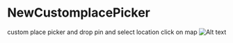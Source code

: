 # NewCustomplacePicker
custom place picker and drop pin and select location click on map
![Alt text](screenshoot/20190823_120040.gif)
